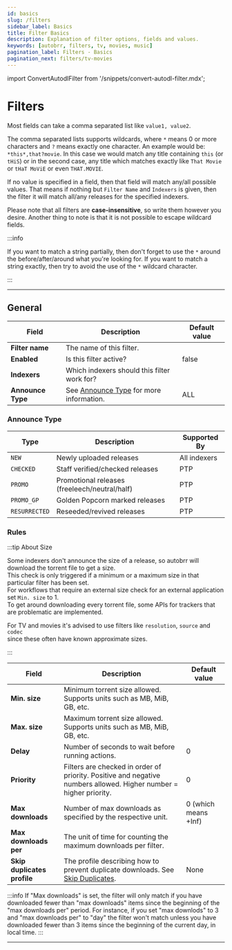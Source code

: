 ```yaml
---
id: basics
slug: /filters
sidebar_label: Basics
title: Filter Basics
description: Explanation of filter options, fields and values.
keywords: [autobrr, filters, tv, movies, music]
pagination_label: Filters - Basics
pagination_next: filters/tv-movies
---
```


import ConvertAutodlFilter from '/snippets/convert-autodl-filter.mdx';

# Filters

<ConvertAutodlFilter />

Most fields can take a comma separated list like `value1, value2`.

The comma separated lists supports wildcards, where `*` means 0 or more characters and `?` means exactly one character. An example would be: `*this*,that?movie`. In this case we would match any title containing `this` (or `tHiS`) or in the second case, any title which matches exactly like `That Movie` or `tHaT MoViE` or even `THAT.MOVIE`.

If no value is specified in a field, then that field will match any/all possible values. That means if nothing but `Filter Name` and `Indexers` is given, then the filter it will match all/any releases for the specified indexers.

Please note that all filters are **case-insensitive**, so write them however you desire. Another thing to note is that it is not possible to escape wildcard fields.

:::info

If you want to match a string partially, then don't forget to use the `*` around the before/after/around what you're looking for.
If you want to match a string exactly, then try to avoid the use of the `*` wildcard character.

:::

---

## General

| Field             | Description                                               | Default value |
| ----------------- | --------------------------------------------------------- | ------------- |
| **Filter name**   | The name of this filter.                                  |               |
| **Enabled**       | Is this filter active?                                    | false         |
| **Indexers**      | Which indexers should this filter work for?               |               |
| **Announce Type** | See [Announce Type](#announce-type) for more information. | ALL           |

### Announce Type

| Type          | Description                                   | Supported By |
| ------------- | --------------------------------------------- | ------------ |
| `NEW`         | Newly uploaded releases                       | All indexers |
| `CHECKED`     | Staff verified/checked releases               | PTP          |
| `PROMO`       | Promotional releases (freeleech/neutral/half) | PTP          |
| `PROMO_GP`    | Golden Popcorn marked releases                | PTP          |
| `RESURRECTED` | Reseeded/revived releases                     | PTP          |

### Rules

:::tip About Size

Some indexers don't announce the size of a release, so autobrr will download the torrent file to get a size.  
This check is only triggered if a minimum or a maximum size in that particular filter has been set.  
For workflows that require an external size check for an external application  set `Min. size` to 1.  
To get around downloading every torrent file, some APIs for trackers that are problematic are implemented.  

For TV and movies it's advised to use filters like `resolution`, `source` and `codec`  
since these often have known approximate sizes.

:::

| Field                 | Description                                                                                                       | Default value        |
| --------------------- | ----------------------------------------------------------------------------------------------------------------- | -------------------- |
| **Min. size**         | Minimum torrent size allowed. Supports units such as MB, MiB, GB, etc.                                            |                      |
| **Max. size**         | Maximum torrent size allowed. Supports units such as MB, MiB, GB, etc.                                            |                      |
| **Delay**             | Number of seconds to wait before running actions.                                                                 | 0                    |
| **Priority**          | Filters are checked in order of priority. Positive and negative numbers allowed. Higher number = higher priority. | 0                    |
| **Max downloads**     | Number of max downloads as specified by the respective unit.                                                      | 0 (which means +Inf) |
| **Max downloads per** | The unit of time for counting the maximum downloads per filter.                                                   |                      |
| **Skip duplicates profile** | The profile describing how to prevent duplicate downloads.  See [Skip Duplicates](skip-duplicates.md).      | None                 |

:::info
If "Max downloads" is set, the filter will only match if you have downloaded fewer than "max downloads" items since the beginning of the "max downloads per" period. For instance, if you set "max downlods" to 3 and "max downloads per" to "day" the filter won't match unless you have downloaded fewer than 3 items since the beginning of the current day, in local time.
:::

---
